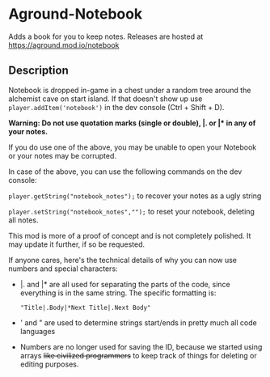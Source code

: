 # Aground-Notebook
Adds a book for you to keep notes. Releases are hosted at https://aground.mod.io/notebook
## Description 
Notebook is dropped in-game in a chest under a random tree around the alchemist cave on start island. If that doesn't show up use `player.addItem('notebook')` in the dev console (Ctrl + Shift + D).

**Warning: Do not use quotation marks (single or double), |. or |\* in any of your notes.**

If you do use one of the above, you may be unable to open your Notebook or your notes may be corrupted.

In case of the above, you can use the following commands on the dev console:

`player.getString("notebook_notes");` to recover your notes as a ugly string

`player.setString("notebook_notes","");` to reset your notebook, deleting all notes.

This mod is more of a proof of concept and is not completely polished. It may update it further, if so be requested.

If anyone cares, here's the technical details of why you can now use numbers and special characters:

- |. and |* are all used for separating the parts of the code, since everything is in the same string. The specific formatting is:

      "Title|.Body|*Next Title|.Next Body"

- ' and " are used to determine strings start/ends in pretty much all code languages
- Numbers are no longer used for saving the ID, because we started using arrays ~~like civilized programmers~~ to keep track of things for deleting or editing purposes.
